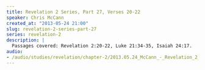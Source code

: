 ```yaml
--- 
title: Revelation 2 Series, Part 27, Verses 20-22
speaker: Chris McCann
created_at: "2013-05-24 21:00"
slug: revelation-2-series-part-27
series: revelation-2
description: |
  Passages covered: Revelation 2:20-22, Luke 21:34-35, Isaiah 24:17.
audio: 
- /audio/studies/revelation/chapter-2/2013.05.24_McCann_-_Revelation_2_Series_Part_27.yaml
---
```

